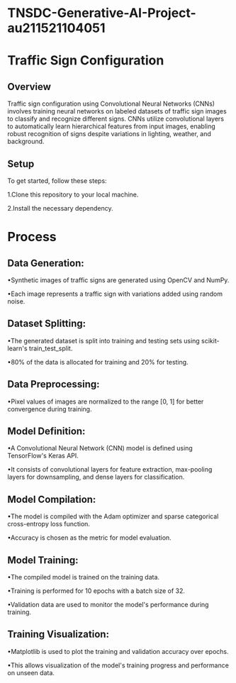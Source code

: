 # TNSDC-Generative-AI-Project-au211521104051

# Traffic Sign Configuration

## Overview
Traffic sign configuration using Convolutional Neural Networks (CNNs) involves training neural networks on labeled datasets of traffic sign images to classify and recognize different signs. CNNs utilize convolutional layers to automatically learn hierarchical features from input images, enabling robust recognition of signs despite variations in lighting, weather, and background.

## Setup
To get started, follow these steps:

1.Clone this repository to your local machine.

2.Install the necessary dependency.

# Process
## Data Generation:

•Synthetic images of traffic signs are generated using OpenCV and NumPy.

•Each image represents a traffic sign with variations added using random noise.
## Dataset Splitting:

•The generated dataset is split into training and testing sets using scikit-learn's train_test_split.

•80% of the data is allocated for training and 20% for testing.

## Data Preprocessing:

•Pixel values of images are normalized to the range [0, 1] for better convergence during training.

## Model Definition:

•A Convolutional Neural Network (CNN) model is defined using TensorFlow's Keras API.

•It consists of convolutional layers for feature extraction, max-pooling layers for downsampling, and dense layers for classification.

## Model Compilation:

•The model is compiled with the Adam optimizer and sparse categorical cross-entropy loss function.

•Accuracy is chosen as the metric for model evaluation.

## Model Training:

•The compiled model is trained on the training data.

•Training is performed for 10 epochs with a batch size of 32.

•Validation data are used to monitor the model's performance during training.

## Training Visualization:

•Matplotlib is used to plot the training and validation accuracy over epochs.

•This allows visualization of the model's training progress and performance on unseen data.


